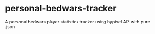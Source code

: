 # personal-bedwars-tracker
A personal bedwars player statistics tracker using hypixel API with pure .json
